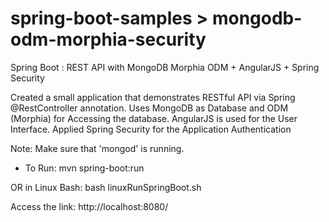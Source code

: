 # spring-boot-samples > mongodb-odm-morphia-security

Spring Boot : REST API with MongoDB Morphia ODM + AngularJS + Spring Security

Created a small application that demonstrates RESTful API via Spring @RestController annotation.
Uses MongoDB as Database and ODM (Morphia) for Accessing the database.
AngularJS is used for the User Interface.
Applied Spring Security for the Application Authentication

Note:
Make sure that 'mongod' is running.

* To Run:
mvn spring-boot:run

OR in Linux Bash:
bash linuxRunSpringBoot.sh

Access the link:
http://localhost:8080/
